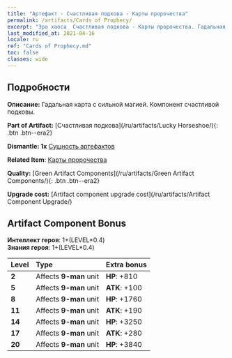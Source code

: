 ```yaml
---
title: "Артефакт - Счастливая подкова - Карты пророчества"
permalink: /artifacts/Cards of Prophecy/
excerpt: "Эра хаоса  Счастливая подкова - Карты пророчества. Гадальная карта с сильной магией. Компонент счастливой подковы."
last_modified_at: 2021-04-16
locale: ru
ref: "Cards of Prophecy.md"
toc: false
classes: wide
---
```




## Подробности

 **Описание:** Гадальная карта с сильной магией. Компонент счастливой подковы.

 **Part of Artifact:** [Счастливая подкова](/ru/artifacts/Lucky Horseshoe/){: .btn .btn--era2}

 **Dismantle: 1x** [Сущность артефактов](/ru/Items/con_905/)

 **Related Item**: [Карты пророчества](/ru/Items/art_110/)

 **Quality:** [Green Artifact Components](/ru/artifacts/Green Artifact Components/){: .btn .btn--era2}

 **Upgrade cost:** [Artifact component upgrade cost](/ru/artifacts/Artifact Component Upgrade/)

## Artifact Component Bonus

  **Интеллект героя**: 1+(LEVEL\*0.4)<br/>**Знания героя**: 1+(LEVEL\*0.4)

  |  Level  | Type |    Extra bonus  | 
  |:--------|:-----|:----------------| 
  | **2** | Affects **9-man** unit | **HP**: +810 | 
  | **5** | Affects **9-man** unit | **ATK**: +100 | 
  | **8** | Affects **9-man** unit | **HP**: +1760 | 
  | **11** | Affects **9-man** unit | **ATK**: +190 | 
  | **14** | Affects **9-man** unit | **HP**: +3250 | 
  | **17** | Affects **9-man** unit | **ATK**: +280 | 
  | **20** | Affects **9-man** unit | **HP**: +3840 | 
